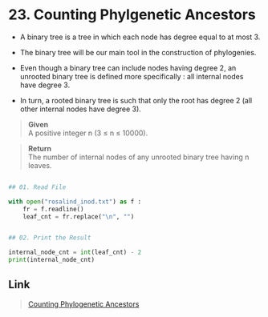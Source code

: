 # 23. Counting Phylgenetic Ancestors

* A binary tree is a tree in which each node has degree equal to at most 3. 

* The binary tree will be our main tool in the construction of phylogenies.

* Even though a binary tree can include nodes having degree 2, an unrooted binary tree is defined more specifically : all internal nodes have degree 3. 

* In turn, a rooted binary tree is such that only the root has degree 2 (all other internal nodes have degree 3).


> **Given**    
> A positive integer n (3 ≤ n ≤ 10000).

> **Return**    
> The number of internal nodes of any unrooted binary tree having n leaves.
 
```python

## 01. Read File

with open("rosalind_inod.txt") as f :
	fr = f.readline()
	leaf_cnt = fr.replace("\n", "")


## 02. Print the Result

internal_node_cnt = int(leaf_cnt) - 2
print(internal_node_cnt)


```


## Link

> [Counting Phylogenetic Ancestors](http://rosalind.info/problems/inod/)
